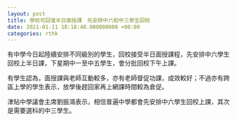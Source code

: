 ```yaml
---
layout: post
title: 學校可回復半日面授課　先安排中六和中三學生回校
date: 2021-01-11 18:18:40.000000000 +08:00
categories: rthk
---
```


有中學今日起陸續安排不同級別的學生，回校接受半日面授課程，先安排中六學生回校上半日課，下星期中一至中五學生，會分批回校下午上課。

有學生認為，面授課與老師互動較多，亦有老師督促功課，成效較好；不過亦有跨區上學的學生表示，放學後趕回家再上網課時間較為倉促。

津貼中學議會主席劉振鴻表示，相信普遍中學都會先安排中六學生回校上課，其次是需要選科的中三學生。　
